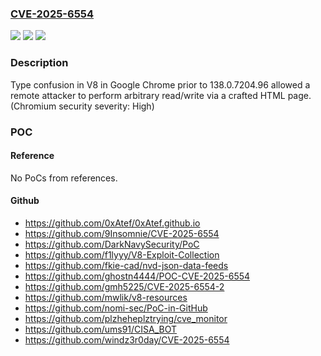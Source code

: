 ### [CVE-2025-6554](https://cve.mitre.org/cgi-bin/cvename.cgi?name=CVE-2025-6554)
![](https://img.shields.io/static/v1?label=Product&message=Chrome&color=blue)
![](https://img.shields.io/static/v1?label=Version&message=138.0.7204.96%20&color=brightgreen)
![](https://img.shields.io/static/v1?label=Vulnerability&message=Type%20Confusion&color=brightgreen)

### Description

Type confusion in V8 in Google Chrome prior to 138.0.7204.96 allowed a remote attacker to perform arbitrary read/write via a crafted HTML page. (Chromium security severity: High)

### POC

#### Reference
No PoCs from references.

#### Github
- https://github.com/0xAtef/0xAtef.github.io
- https://github.com/9Insomnie/CVE-2025-6554
- https://github.com/DarkNavySecurity/PoC
- https://github.com/f1lyyy/V8-Exploit-Collection
- https://github.com/fkie-cad/nvd-json-data-feeds
- https://github.com/ghostn4444/POC-CVE-2025-6554
- https://github.com/gmh5225/CVE-2025-6554-2
- https://github.com/mwlik/v8-resources
- https://github.com/nomi-sec/PoC-in-GitHub
- https://github.com/plzheheplztrying/cve_monitor
- https://github.com/ums91/CISA_BOT
- https://github.com/windz3r0day/CVE-2025-6554

